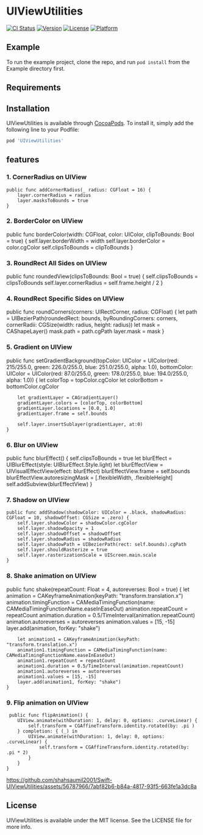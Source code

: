# UIViewUtilities

[![CI Status](https://img.shields.io/travis/shahsaumil20011991@gmail.com/UIViewUtilities.svg?style=flat)](https://travis-ci.org/shahsaumil20011991@gmail.com/UIViewUtilities)
[![Version](https://img.shields.io/cocoapods/v/UIViewUtilities.svg?style=flat)](https://cocoapods.org/pods/UIViewUtilities)
[![License](https://img.shields.io/cocoapods/l/UIViewUtilities.svg?style=flat)](https://cocoapods.org/pods/UIViewUtilities)
[![Platform](https://img.shields.io/cocoapods/p/UIViewUtilities.svg?style=flat)](https://cocoapods.org/pods/UIViewUtilities)

## Example

To run the example project, clone the repo, and run `pod install` from the Example directory first.

## Requirements

## Installation

UIViewUtilities is available through [CocoaPods](https://cocoapods.org). To install
it, simply add the following line to your Podfile:

```ruby
pod 'UIViewUtilities'
```
## features
### 1. CornerRadius on UIView
    public func addCornerRadius(_ radius: CGFloat = 16) {
        layer.cornerRadius = radius
        layer.masksToBounds = true
    }

### 2. BorderColor on UIView
 public func borderColor(width: CGFloat, color: UIColor, clipToBounds: Bool = true) {
        self.layer.borderWidth = width
        self.layer.borderColor = color.cgColor
        self.clipsToBounds = clipToBounds
    }

### 3. RoundRect All Sides on UIView
  public func roundedView(clipsToBounds: Bool = true) {
        self.clipsToBounds = clipsToBounds
        self.layer.cornerRadius = self.frame.height / 2
    }

 ### 4. RoundRect Specific Sides on UIView
  public func roundCorners(corners: UIRectCorner, radius: CGFloat) {
        let path = UIBezierPath(roundedRect: bounds, byRoundingCorners: corners, cornerRadii: CGSize(width: radius, height: radius))
        let mask = CAShapeLayer()
        mask.path = path.cgPath
        layer.mask = mask
    }
    
 ### 5. Gradient on UIView
 public func setGradientBackground(topColor: UIColor = UIColor(red: 215/255.0, green: 226.0/255.0, blue: 251.0/255.0, alpha: 1.0), bottomColor: UIColor = UIColor(red: 87.0/255.0, green: 178.0/255.0, blue: 194.0/255.0, alpha: 1.0)) {
        let colorTop =  topColor.cgColor
        let colorBottom = bottomColor.cgColor
                    
        let gradientLayer = CAGradientLayer()
        gradientLayer.colors = [colorTop, colorBottom]
        gradientLayer.locations = [0.0, 1.0]
        gradientLayer.frame = self.bounds
                
        self.layer.insertSublayer(gradientLayer, at:0)
    }
    
 ### 6. Blur on UIView
 public func blurEffect() {
        self.clipsToBounds = true
        let blurEffect = UIBlurEffect(style: UIBlurEffect.Style.light)
        let blurEffectView = UIVisualEffectView(effect: blurEffect)
        blurEffectView.frame = self.bounds
        blurEffectView.autoresizingMask = [.flexibleWidth, .flexibleHeight]
        self.addSubview(blurEffectView)
    }
    
 ### 7. Shadow on UIView
    public func addShadow(shadowColor: UIColor = .black, shadowRadius: CGFloat = 10, shadowOffset: CGSize = .zero) {
        self.layer.shadowColor = shadowColor.cgColor
        self.layer.shadowOpacity = 1
        self.layer.shadowOffset = shadowOffset
        self.layer.shadowRadius = shadowRadius
        self.layer.shadowPath = UIBezierPath(rect: self.bounds).cgPath
        self.layer.shouldRasterize = true
        self.layer.rasterizationScale = UIScreen.main.scale
    }

 ### 8. Shake animation on UIView
  public func shake(repeatCount: Float = 4, autoreverses: Bool = true) {
        let animation = CAKeyframeAnimation(keyPath: "transform.translation.x")
        animation.timingFunction = CAMediaTimingFunction(name: CAMediaTimingFunctionName.easeInEaseOut)
        animation.repeatCount = repeatCount
        animation.duration = 0.5/TimeInterval(animation.repeatCount)
        animation.autoreverses = autoreverses
        animation.values = [15, -15]
        layer.add(animation, forKey: "shake")
        
        let animation1 = CAKeyframeAnimation(keyPath: "transform.translation.x")
        animation1.timingFunction = CAMediaTimingFunction(name: CAMediaTimingFunctionName.easeInEaseOut)
        animation1.repeatCount = repeatCount
        animation1.duration = 0.5/TimeInterval(animation.repeatCount)
        animation1.autoreverses = autoreverses
        animation1.values = [15, -15]
        layer.add(animation1, forKey: "shake")
    }
    
 ### 9. Flip animation on UIView
     public func flipAnimation() {
        UIView.animate(withDuration: 1, delay: 0, options: .curveLinear) {
            self.transform = CGAffineTransform.identity.rotated(by: .pi )
        } completion: { (_) in
            UIView.animate(withDuration: 1, delay: 0, options: .curveLinear) {
                self.transform = CGAffineTransform.identity.rotated(by: .pi * 2)
            }
        }
    }

https://github.com/shahsaumil2001/Swift-UIViewUtilities/assets/56787966/7abf82b6-b84a-4817-93f5-663fe1a3dc8a


## License

UIViewUtilities is available under the MIT license. See the LICENSE file for more info.
